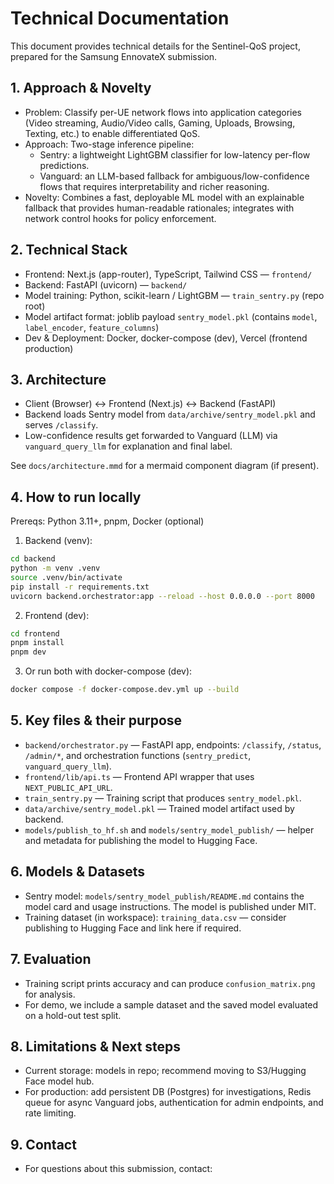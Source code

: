 # Technical Documentation

This document provides technical details for the Sentinel-QoS project, prepared for the Samsung EnnovateX submission.

## 1. Approach & Novelty

- Problem: Classify per-UE network flows into application categories (Video streaming, Audio/Video calls, Gaming, Uploads, Browsing, Texting, etc.) to enable differentiated QoS.
- Approach: Two-stage inference pipeline:
  - Sentry: a lightweight LightGBM classifier for low-latency per-flow predictions.
  - Vanguard: an LLM-based fallback for ambiguous/low-confidence flows that requires interpretability and richer reasoning.
- Novelty: Combines a fast, deployable ML model with an explainable fallback that provides human-readable rationales; integrates with network control hooks for policy enforcement.

## 2. Technical Stack

- Frontend: Next.js (app-router), TypeScript, Tailwind CSS — `frontend/`
- Backend: FastAPI (uvicorn) — `backend/`
- Model training: Python, scikit-learn / LightGBM — `train_sentry.py` (repo root)
- Model artifact format: joblib payload `sentry_model.pkl` (contains `model`, `label_encoder`, `feature_columns`)
- Dev & Deployment: Docker, docker-compose (dev), Vercel (frontend production)

## 3. Architecture

- Client (Browser) ↔ Frontend (Next.js) ↔ Backend (FastAPI)
- Backend loads Sentry model from `data/archive/sentry_model.pkl` and serves `/classify`.
- Low-confidence results get forwarded to Vanguard (LLM) via `vanguard_query_llm` for explanation and final label.

See `docs/architecture.mmd` for a mermaid component diagram (if present).

## 4. How to run locally

Prereqs: Python 3.11+, pnpm, Docker (optional)

1. Backend (venv):

```bash
cd backend
python -m venv .venv
source .venv/bin/activate
pip install -r requirements.txt
uvicorn backend.orchestrator:app --reload --host 0.0.0.0 --port 8000
```

2. Frontend (dev):

```bash
cd frontend
pnpm install
pnpm dev
```

3. Or run both with docker-compose (dev):

```bash
docker compose -f docker-compose.dev.yml up --build
```

## 5. Key files & their purpose

- `backend/orchestrator.py` — FastAPI app, endpoints: `/classify`, `/status`, `/admin/*`, and orchestration functions (`sentry_predict`, `vanguard_query_llm`).
- `frontend/lib/api.ts` — Frontend API wrapper that uses `NEXT_PUBLIC_API_URL`.
- `train_sentry.py` — Training script that produces `sentry_model.pkl`.
- `data/archive/sentry_model.pkl` — Trained model artifact used by backend.
- `models/publish_to_hf.sh` and `models/sentry_model_publish/` — helper and metadata for publishing the model to Hugging Face.

## 6. Models & Datasets

- Sentry model: `models/sentry_model_publish/README.md` contains the model card and usage instructions. The model is published under MIT.
- Training dataset (in workspace): `training_data.csv` — consider publishing to Hugging Face and link here if required.

## 7. Evaluation

- Training script prints accuracy and can produce `confusion_matrix.png` for analysis.
- For demo, we include a sample dataset and the saved model evaluated on a hold-out test split.

## 8. Limitations & Next steps

- Current storage: models in repo; recommend moving to S3/Hugging Face model hub.
- For production: add persistent DB (Postgres) for investigations, Redis queue for async Vanguard jobs, authentication for admin endpoints, and rate limiting.

## 9. Contact

- For questions about this submission, contact: <Team leader email>
